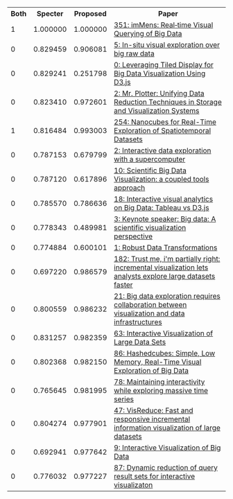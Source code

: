 <html><table><tr>
<th>Both</th>
<th>Specter</th>
<th>Proposed</th>
<th>Paper</th>
</tr>
<tr>
<td>1</td>
<td>1.000000</td>
<td>1.000000</td>
<td><a href="https://www.semanticscholar.org/paper/dc39c68a00e38f2993b450eb01c96e1d032ab850">351: imMens: Real‐time Visual Querying of Big Data</a></td>
</tr>
<tr>
<td>0</td>
<td>0.829459</td>
<td>0.906081</td>
<td><a href="https://www.semanticscholar.org/paper/04815d0746ce5089f6d46a9891b99e3bf77504b4">5: In-situ visual exploration over big raw data</a></td>
</tr>
<tr>
<td>0</td>
<td>0.829241</td>
<td>0.251798</td>
<td><a href="https://www.semanticscholar.org/paper/f63bd1fd88ee9947896e0a4dbc96e3fecf068bfd">0: Leveraging Tiled Display for Big Data Visualization Using D3.js</a></td>
</tr>
<tr>
<td>0</td>
<td>0.823410</td>
<td>0.972601</td>
<td><a href="https://www.semanticscholar.org/paper/92de311d331c13d654c2544f58c5d400cec850f1">2: Mr. Plotter: Unifying Data Reduction Techniques in Storage and Visualization Systems</a></td>
</tr>
<tr>
<td>1</td>
<td>0.816484</td>
<td>0.993003</td>
<td><a href="https://www.semanticscholar.org/paper/00ef3947d9e15d657db07b77586b547d792051ac">254: Nanocubes for Real-Time Exploration of Spatiotemporal Datasets</a></td>
</tr>
<tr>
<td>0</td>
<td>0.787153</td>
<td>0.679799</td>
<td><a href="https://www.semanticscholar.org/paper/032b0d8e0d6e5bbfc16ea05e3ea641b2fa1edc09">2: Interactive data exploration with a supercomputer</a></td>
</tr>
<tr>
<td>0</td>
<td>0.787120</td>
<td>0.617896</td>
<td><a href="https://www.semanticscholar.org/paper/76909db608edf6b5dcbece0299785aad497110ff">10: Scientific Big Data Visualization: a coupled tools approach</a></td>
</tr>
<tr>
<td>0</td>
<td>0.785570</td>
<td>0.786636</td>
<td><a href="https://www.semanticscholar.org/paper/4b86f13eb8c45b854ff154de534bef72d3c05c65">18: Interactive visual analytics on Big Data: Tableau vs D3.js</a></td>
</tr>
<tr>
<td>0</td>
<td>0.778343</td>
<td>0.489981</td>
<td><a href="https://www.semanticscholar.org/paper/cf3129d142652799aa73877730fac3cb9dc80804">3: Keynote speaker: Big data: A scientific visualization perspective</a></td>
</tr>
<tr>
<td>0</td>
<td>0.774884</td>
<td>0.600101</td>
<td><a href="https://www.semanticscholar.org/paper/5c379bf6221939ae75c636fbd10c408242866b15">1: Robust Data Transformations</a></td>
</tr>
<tr>
<td>0</td>
<td>0.697220</td>
<td>0.986579</td>
<td><a href="https://www.semanticscholar.org/paper/08fe2997d24d4273b5e45608f5a464922db674ad">182: Trust me, i'm partially right: incremental visualization lets analysts explore large datasets faster</a></td>
</tr>
<tr>
<td>0</td>
<td>0.800559</td>
<td>0.986232</td>
<td><a href="https://www.semanticscholar.org/paper/e239eb710586390d626c7c807db8794ad50c9fe0">21: Big data exploration requires collaboration between visualization and data infrastructures</a></td>
</tr>
<tr>
<td>0</td>
<td>0.831257</td>
<td>0.982359</td>
<td><a href="https://www.semanticscholar.org/paper/ec2736a8644332e36516a6d08864f5f9cde8abb3">63: Interactive Visualization of Large Data Sets</a></td>
</tr>
<tr>
<td>0</td>
<td>0.802368</td>
<td>0.982150</td>
<td><a href="https://www.semanticscholar.org/paper/01966ce1d04fdf5f5944679cc83f617e60c40c14">86: Hashedcubes: Simple, Low Memory, Real-Time Visual Exploration of Big Data</a></td>
</tr>
<tr>
<td>0</td>
<td>0.765645</td>
<td>0.981995</td>
<td><a href="https://www.semanticscholar.org/paper/61275cd928ee72314c60d6d781d9ade754ff39c4">78: Maintaining interactivity while exploring massive time series</a></td>
</tr>
<tr>
<td>0</td>
<td>0.804274</td>
<td>0.977901</td>
<td><a href="https://www.semanticscholar.org/paper/a603c906488330e65854edb043746a27ca6efe86">47: VisReduce: Fast and responsive incremental information visualization of large datasets</a></td>
</tr>
<tr>
<td>0</td>
<td>0.692941</td>
<td>0.977642</td>
<td><a href="https://www.semanticscholar.org/paper/47d4a68da66f54d0d6468672e35a74c0ec52e5e5">9: Interactive Visualization of Big Data</a></td>
</tr>
<tr>
<td>0</td>
<td>0.776032</td>
<td>0.977227</td>
<td><a href="https://www.semanticscholar.org/paper/ec9164ceac40c06e81f1eeea943d2f47e8e3a2e1">87: Dynamic reduction of query result sets for interactive visualizaton</a></td>
</tr>
</table></html>

